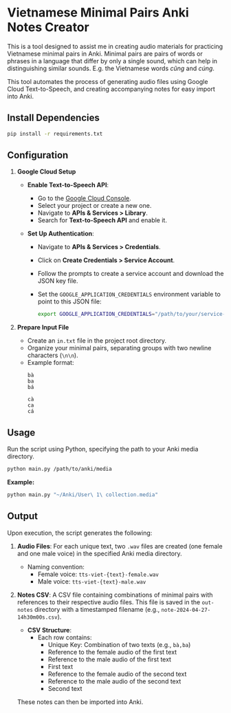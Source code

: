 # Vietnamese Minimal Pairs Anki Notes Creator


This is a tool designed to assist me in creating audio materials for practicing Vietnamese minimal pairs in Anki.
Minimal pairs are pairs of words or phrases in a language that differ by only a single sound, which can help in distinguishing similar sounds.
E.g. the Vietnamese words *cũng* and *cúng*.

This tool automates the process of generating audio files using Google Cloud Text-to-Speech, and creating accompanying notes for easy import into Anki.

## Install Dependencies

```bash
pip install -r requirements.txt
```

## Configuration

1. **Google Cloud Setup**

   - **Enable Text-to-Speech API**:
     - Go to the [Google Cloud Console](https://console.cloud.google.com/).
     - Select your project or create a new one.
     - Navigate to **APIs & Services > Library**.
     - Search for **Text-to-Speech API** and enable it.

   - **Set Up Authentication**:
     - Navigate to **APIs & Services > Credentials**.
     - Click on **Create Credentials > Service Account**.
     - Follow the prompts to create a service account and download the JSON key file.
     - Set the `GOOGLE_APPLICATION_CREDENTIALS` environment variable to point to this JSON file:

       ```bash
       export GOOGLE_APPLICATION_CREDENTIALS="/path/to/your/service-account-file.json"
       ```

2. **Prepare Input File**

   - Create an `in.txt` file in the project root directory.
   - Organize your minimal pairs, separating groups with two newline characters (`\n\n`).
   - Example format:
        ```text
        bà
        ba
        bá

        cà
        ca
        cá
        ```

## Usage

Run the script using Python, specifying the path to your Anki media directory.

```bash
python main.py /path/to/anki/media
```

**Example:**

```bash
python main.py "~/Anki/User\ 1\ collection.media"
```

## Output

Upon execution, the script generates the following:

1. **Audio Files**: For each unique text, two `.wav` files are created (one female and one male voice) in the specified Anki media directory.

   - Naming convention:
     - Female voice: `tts-viet-{text}-female.wav`
     - Male voice: `tts-viet-{text}-male.wav`

2. **Notes CSV**: A CSV file containing combinations of minimal pairs with references to their respective audio files.
This file is saved in the `out-notes` directory with a timestamped filename (e.g., `note-2024-04-27-14h30m00s.csv`).

   - **CSV Structure**:
     - Each row contains:
       - Unique Key: Combination of two texts (e.g., `bà,ba`)
       - Reference to the female audio of the first text
       - Reference to the male audio of the first text
       - First text
       - Reference to the female audio of the second text
       - Reference to the male audio of the second text
       - Second text

    These notes can then be imported into Anki.
